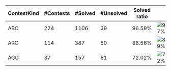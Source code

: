 | ContestKind | #Contests | #Solved | #Unsolved | Solved ratio | |
| - | - | - | - | - | - |
| ABC | 224 | 1106 | 39 | 96.59% | ![97%](https://progress-bar.dev/97?title=Solved) |
| ARC | 114 | 387 | 50 | 88.56% | ![89%](https://progress-bar.dev/89?title=Solved) |
| AGC | 37 | 157 | 61 | 72.02% | ![72%](https://progress-bar.dev/72?title=Solved) |

